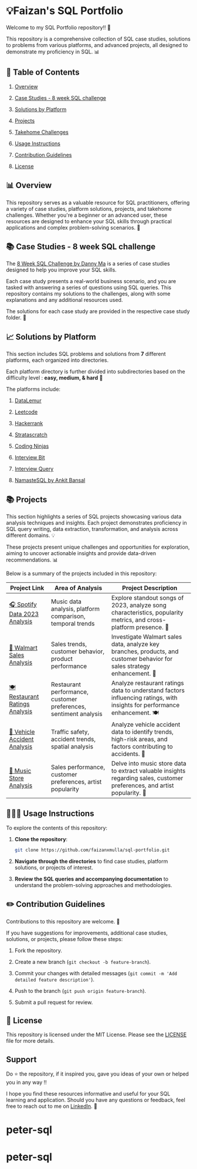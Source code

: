 # 💡Faizan's SQL Portfolio



Welcome to my SQL Portfolio repository!! 🚀

 This repository is a comprehensive collection of SQL case studies, solutions to problems from various platforms, and advanced projects, all designed to demonstrate my proficiency in SQL. 📊

## 📝 Table of Contents

1. [Overview](#-overview)

2. [Case Studies - 8 week SQL challenge](#-case-studies---8-week-sql-challenge)

3. [Solutions by Platform](#-solutions-by-platform)

4. [Projects](#-projects)

5. [Takehome Challenges](#-takehome-challenges)

6. [Usage Instructions](#-usage-instructions)

7. [Contribution Guidelines](#-contribution-guidelines)

8. [License](#-license)


## 📊 Overview

This repository serves as a valuable resource for SQL practitioners, offering a variety of case studies, platform solutions, projects, and takehome challenges. Whether you're a beginner or an advanced user, these resources are designed to enhance your SQL skills through practical applications and complex problem-solving scenarios. 🎯

## 📚 Case Studies - 8 week SQL challenge

The [8 Week SQL Challenge by Danny Ma](https://8weeksqlchallenge.com/) is a series of case studies designed to help you improve your SQL skills. 

Each case study presents a real-world business scenario, and you are tasked with answering a series of questions using SQL queries. This repository contains my solutions to the challenges, along with some explanations and any additional resources used.

The solutions for each case study are provided in the respective case study folder. 🧩




## 📈 Solutions by Platform

This section includes SQL problems and solutions from **7** different platforms, each organized into directories. 

Each platform directory is further divided into subdirectories based on the difficulty level : **easy, medium, & hard** 📝

The platforms include:

1. [DataLemur](./datalemur-solutions/) 

2. [Leetcode](./leetcode/)

3. [Hackerrank](./hackerrank-solutions/)

4. [Stratascratch](./stratascratch-solutions/)

5. [Coding Ninjas](./coding-ninjas-solutions/)

6. [Interview Bit](./interviewbit-solutions/)

7. [Interview Query](./interview-query-solutions/)

8. [NamasteSQL by Ankit Bansal](./namaste-sql-solutions/)

## 📚 Projects

This section highlights a series of SQL projects showcasing various data analysis techniques and insights. Each project demonstrates proficiency in SQL query writing, data extraction, transformation, and analysis across different domains. 💡

These projects present unique challenges and opportunities for exploration, aiming to uncover actionable insights and provide data-driven recommendations. 📊

Below is a summary of the projects included in this repository:

| Project Link | Area of Analysis | Project Description | 
|---|---|---|
|  [🎧 Spotify Data 2023 Analysis](./projects/spotify-data-2023-analysis/) | Music data analysis, platform comparison, temporal trends | Explore standout songs of 2023, analyze song characteristics, popularity metrics, and cross-platform presence. 🎵 | 
|  [🏪 Walmart Sales Analysis](./projects/walmart-sales-analysis/) | Sales trends, customer behavior, product performance | Investigate Walmart sales data, analyze key branches, products, and customer behavior for sales strategy enhancement. 🛒|  
|  [🍽️ Restaurant Ratings Analysis](./projects/restaurant-ratings-analysis/) | Restaurant performance, customer preferences, sentiment analysis | Analyze restaurant ratings data to understand factors influencing ratings, with insights for performance enhancement. 🍽️|  
|  [🚗 Vehicle Accident Analysis](./projects/vehicle-accidents-analysis/) | Traffic safety, accident trends, spatial analysis | Analyze vehicle accident data to identify trends, high-risk areas, and factors contributing to accidents. 🚦 | 
|  [🎵 Music Store Analysis](./projects/music-store-analysis/) | Sales performance, customer preferences, artist popularity | Delve into music store data to extract valuable insights regarding sales, customer preferences, and artist popularity. 📀 |


## 👩🏻‍💻 Usage Instructions

To explore the contents of this repository:

1. **Clone the repository**:

    ```sh
    git clone https://github.com/faizanxmulla/sql-portfolio.git
    ```

2. **Navigate through the directories** to find case studies, platform solutions, or projects of interest.

3. **Review the SQL queries and accompanying documentation** to understand the problem-solving approaches and methodologies.


## ✏️ Contribution Guidelines

Contributions to this repository are welcome. 🚀

If you have suggestions for improvements, additional case studies, solutions, or projects, please follow these steps:

1. Fork the repository.

2. Create a new branch (`git checkout -b feature-branch`).

3. Commit your changes with detailed messages (`git commit -m 'Add detailed feature description'`).

4. Push to the branch (`git push origin feature-branch`).

5. Submit a pull request for review.


## 📄 License

This repository is licensed under the MIT License. Please see the [LICENSE](LICENSE) file for more details.


## Support

Do ⭐ the repository, if it inspired you, gave you ideas of your own or helped you in any way !!

I hope you find these resources informative and useful for your SQL learning and application. Should you have any questions or feedback, feel free to reach out to me on [LinkedIn](https://www.linkedin.com/in/faizanxmulla/). 🙌


# peter-sql
# peter-sql

